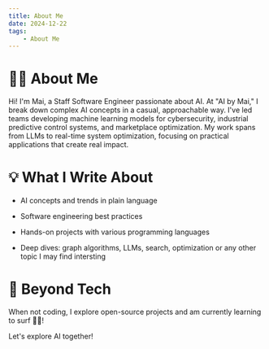 ```yaml
---
title: About Me
date: 2024-12-22
tags:
    - About Me
---
```


# 👩‍💻 About Me

Hi! I'm Mai, a Staff Software Engineer passionate about AI. At "AI by Mai," I break down complex AI concepts in a casual, approachable way. I've led teams developing machine learning models for cybersecurity, industrial predictive control systems, and marketplace optimization. My work spans from LLMs to real-time system optimization, focusing on practical applications that create real impact.

# 💡 What I Write About

* AI concepts and trends in plain language

* Software engineering best practices

* Hands-on projects with various programming languages

* Deep dives: graph algorithms, LLMs, search, optimization or any other topic I may find intersting

# 🚀 Beyond Tech

When not coding, I explore open-source projects and am currently learning to surf 🏄‍♀️!

Let's explore AI together!

